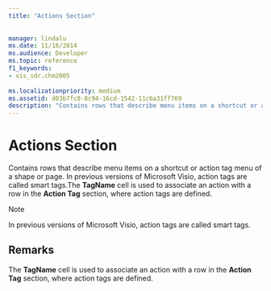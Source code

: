 ```yaml
---
title: "Actions Section"
 
 
manager: lindalu
ms.date: 11/16/2014
ms.audience: Developer
ms.topic: reference
f1_keywords:
- vis_sdr.chm2005
 
ms.localizationpriority: medium
ms.assetid: d03b7fc8-8c94-16cd-1542-11c6a31ff769
description: "Contains rows that describe menu items on a shortcut or action tag menu of a shape or page. In previous versions of Microsoft Visio, action tags are called smart tags.The TagName cell is used to associate an action with a row in the Action Tag section, where action tags are defined."
---
```


# Actions Section

Contains rows that describe menu items on a shortcut or action tag menu of a shape or page. In previous versions of Microsoft Visio, action tags are called smart tags.The **TagName** cell is used to associate an action with a row in the **Action Tag** section, where action tags are defined. 
  
> [!NOTE]
> In previous versions of Microsoft Visio, action tags are called smart tags. 
  
## Remarks

The **TagName** cell is used to associate an action with a row in the **Action Tag** section, where action tags are defined. 
  

